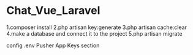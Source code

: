 # Chat_Vue_Laravel

1.composer install
2.php artisan key:generate
3.php artisan cache:clear
4.make a database and connect it to the project
5.php artisan migrate

config .env Pusher App Keys section
